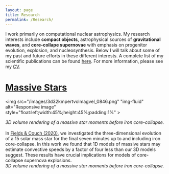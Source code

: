 ```yaml
---
layout: page
title: Research
permalink: /Research/
---
```

<div class="home">

I work primarily on computational nuclear astrophysics. My research interests include <b>compact objects</b>, astrophysical sources of <b>gravitational waves</b>, and <b>core-collape supernovae</b> with emphasis on progenitor evolution, explosion, and nucleosynthesis. Below I will talk about some of my past and future efforts in these different interests. A complete list of my scientific publications can be found <a href="https://scholar.google.com/citations?user=l41AVWQAAAAJ&hl=en">here</a>. For more information, 
	please see my <a href="/docs/cef_cv.pdf">CV</a>.


<h1 class="page-heading"><b><u>Massive Stars</u></b></h1>

<img src="/images/3d32kmpertvolmagvel_0846.png" "img-fluid" alt="Responsive image" style="float:left;width:45%;height:45%;padding:1%" >
<p>

<i>3D volume rendering of a massive star moments before iron core-collapse.</i>
<br>
<br>
In <a href="https://arxiv.org/abs/2008.04266">Fields & Couch (2020)</a>,
we investigated the three-dimensional evolution of a 15 solar mass star for the final seven minutes up to and including iron core-collapse. In this work we found that 1D models of massive stars may estimate convective speeds by a factor of four less than our 3D models suggest. These results have crucial implications for models of core-collapse supernova explosions. 
<br>
<i>3D volume rendering of a massive star moments before iron core-collapse. </i>
<br>

<br>
<br>







<br>
<br>
<div>